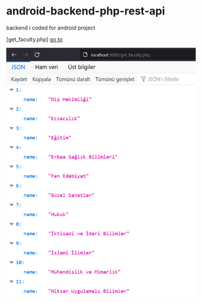 # android-backend-php-rest-api
backend i coded for android project

[get_faculty.php]  [go to](https://github.com/daddydemir/android-backend-php-rest-api/blob/main/get_faculty.php)<br>

![images](https://raw.githubusercontent.com/daddydemir/android-backend-php-rest-api/main/images/get_faculty.png)
